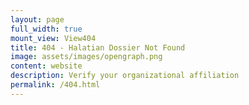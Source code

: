 ```yaml
---
layout: page
full_width: true
mount_view: View404
title: 404 - Halatian Dossier Not Found
image: assets/images/opengraph.png
content: website
description: Verify your organizational affiliation
permalink: /404.html
---
```


<div id="view404-container"></div>
